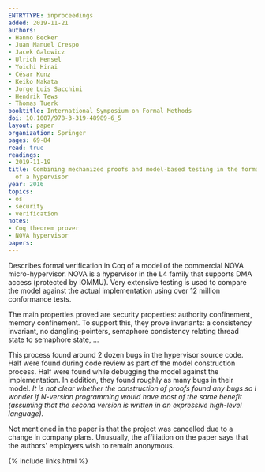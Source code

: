 ```yaml
---
ENTRYTYPE: inproceedings
added: 2019-11-21
authors:
- Hanno Becker
- Juan Manuel Crespo
- Jacek Galowicz
- Ulrich Hensel
- Yoichi Hirai
- César Kunz
- Keiko Nakata
- Jorge Luis Sacchini
- Hendrik Tews
- Thomas Tuerk
booktitle: International Symposium on Formal Methods
doi: 10.1007/978-3-319-48989-6_5
layout: paper
organization: Springer
pages: 69-84
read: true
readings:
- 2019-11-19
title: Combining mechanized proofs and model-based testing in the formal analysis
  of a hypervisor
year: 2016
topics:
- os
- security
- verification
notes:
- Coq theorem prover
- NOVA hypervisor
papers:
---
```


Describes formal verification in Coq of a model of the commercial NOVA micro-hypervisor.
NOVA is a hypervisor in the L4 family that supports DMA access (protected
by IOMMU).
Very extensive testing is used to compare the model against the actual
implementation using over 12 million conformance tests.

The main properties proved are security properties: authority confinement, memory confinement.
To support this, they prove invariants:
a consistency invariant,
no dangling-pointers, 
semaphore consistency relating thread state to semaphore state,
...

This process found around 2 dozen bugs in the hypervisor source code.
Half were found during code review as part of the model construction process.
Half were found while debugging the model against the implementation.
In addition, they found roughly as many bugs in their model.
_It is not clear whether the construction of proofs found any bugs so I wonder
if N-version programming would have most of the same benefit (assuming that
the second version is written in an expressive high-level language)._

Not mentioned in the paper is that the project was cancelled due to a change in company plans.
Unusually, the affiliation on the paper says that the authors' employers wish to remain anonymous.

{% include links.html %}
